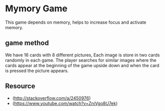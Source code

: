 # Mymory Game 

This game depends on memory, helps to increase focus and activate memory.

## game method 
We have 16 cards with 8 different pictures, Each image is store in two cards randomly in each game.
The player searches for similar images where the cards appear at the beginning of the game upside down and when the card is pressed the picture appears.

## Resource 
- (http://stackoverflow.com/a/2450976)
- (https://www.youtube.com/watch?v=ZniVgo8U7ek)				